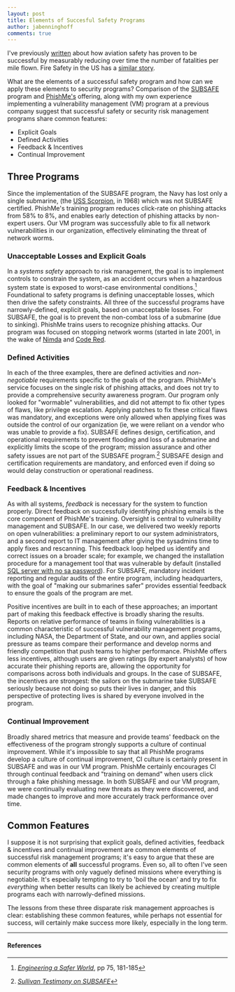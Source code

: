 ```yaml
---
layout: post
title: Elements of Succesful Safety Programs
author: jabenninghoff
comments: true
---
```


I've previously [written](https://transvasive.com/?p=21) about how aviation safety has proven to be successful by measurably reducing over time the number of fatalities per mile flown. Fire Safety in the US has a [similar story](http://freakonomics.com/2011/03/24/freakonomics-radio-death-by-fire-probably-not/).

What are the elements of a successful safety program and how can we apply these elements to security programs? Comparison of the [SUBSAFE](https://en.wikipedia.org/wiki/SUBSAFE) program and [PhishMe's](https://phishme.com) offering, along with my own experience implementing a vulnerability management (VM) program at a previous company suggest that successful safety or security risk management programs share common features:

* Explicit Goals
* Defined Activities
* Feedback & Incentives
* Continual Improvement

## Three Programs

Since the implementation of the SUBSAFE program, the Navy has lost only a single submarine, (the [USS Scorpion](https://en.wikipedia.org/wiki/USS_Scorpion_(SSN-589)), in 1968) which was not SUBSAFE certified. PhishMe's training program reduces click-rate on phishing attacks from 58% to 8%, and enables early detection of phishing attacks by non-expert users. Our VM program was successfully able to fix all network vulnerabilities in our organization, effectively eliminating the threat of network worms.

### Unacceptable Losses and Explicit Goals

In a *systems safety* approach to risk management, the goal is to implement controls to constrain the system, as an accident occurs when a hazardous system state is exposed to worst-case environmental conditions.[^fn-accident] Foundational to safety programs is defining unacceptable losses, which then drive the safety constraints. All three of the successful programs have narrowly-defined, explicit goals, based on unacceptable losses. For SUBSAFE, the goal is to prevent the non-combat loss of a submarine (due to sinking). PhishMe trains users to recognize phishing attacks. Our program was focused on stopping network worms (started in late 2001, in the wake of [Nimda](https://en.wikipedia.org/wiki/Nimda) and [Code Red](https://en.wikipedia.org/wiki/Code_Red_(computer_worm)).

### Defined Activities

In each of the three examples, there are defined activities and *non-negotiable* requirements specific to the goals of the program. PhishMe's service focuses on the single risk of phishing attacks, and does not try to provide a comprehensive security awareness program. Our program only looked for "wormable" vulnerabilities, and did not attempt to fix other types of flaws, like privilege escalation. Applying patches to fix these critical flaws was mandatory, and exceptions were only allowed when applying fixes was outside the control of our organization (ie, we were reliant on a vendor who was unable to provide a fix). SUBSAFE defines design, certification, and operational requirements to prevent flooding and loss of a submarine and explicitly limits the scope of the program; mission assurance and other safety issues are not part of the SUBSAFE program.[^fn-SUBSAFE] SUBSAFE design and certification requirements are mandatory, and enforced even if doing so would delay construction or operational readiness.

### Feedback & Incentives

As with all systems, *feedback* is necessary for the system to function properly. Direct feedback on successfully identifying phishing emails is the core component of PhishMe's training. Oversight is central to vulnerability management and SUBSAFE. In our case, we delivered two weekly reports on open vulnerabilities: a preliminary report to our system administrators, and a second report to IT management after giving the sysadmins time to apply fixes and rescanning. This feedback loop helped us identify and correct issues on a broader scale; for example, we changed the installation procedure for a management tool that was vulnerable by default (installed [SQL server with no sa password](https://en.wikipedia.org/wiki/MSDE)). For SUBSAFE, mandatory incident reporting and regular audits of the entire program, including headquarters, with the goal of "making our submarines safer" provides essential feedback to ensure the goals of the program are met.

Positive incentives are built in to each of these approaches; an important part of making this feedback effective is broadly sharing the results. Reports on relative performance of teams in fixing vulnerabilities is a common characteristic of successful vulnerability management programs, including NASA, the Department of State, and our own, and applies social pressure as teams compare their performance and develop norms and friendly competition that push teams to higher performance. PhishMe offers less incentives, although users are given ratings (by expert analysts) of how accurate their phishing reports are, allowing the opportunity for comparisons across both individuals and groups. In the case of SUBSAFE, the incentives are strongest: the sailors on the submarine take SUBSAFE seriously because not doing so puts their lives in danger, and this perspective of protecting lives is shared by everyone involved in the program.

### Continual Improvement

Broadly shared metrics that measure and provide teams' feedback on the effectiveness of the program strongly supports a culture of continual improvement. While it's impossible to say that all PhishMe programs develop a culture of continual improvement, CI culture is certainly present in SUBSAFE and was in our VM program. PhishMe certainly encourages CI through continual feedback and "training on demand" when users click through a fake phishing message. In both SUBSAFE and our VM program, we were continually evaluating new threats as they were discovered, and made changes to improve and more accurately track performance over time.

## Common Features

I suppose it is not surprising that explicit goals, defined activities, feedback & incentives and continual improvement are common elements of successful risk management programs; it's easy to argue that these are common elements of **all** successful programs. Even so, all to often I've seen security programs with only vaguely defined missions where everything is negotiable. It's especially tempting to try to 'boil the ocean' and try to fix *everything* when better results can likely be achieved by creating multiple programs each with narrowly-defined missions.

The lessons from these three disparate risk management approaches is clear: establishing these common features, while perhaps not essential for success, will certainly make success more likely, especially in the long term.

---

#### References

[^fn-accident]: [<cite>Engineering a Safer World</cite>](https://mitpress.mit.edu/books/engineering-safer-world), pp 75, 181-185

[^fn-SUBSAFE]: [<cite>Sullivan Testimony on SUBSAFE</cite>](http://www.navy.mil/navydata/testimony/safety/sullivan031029.txt)
